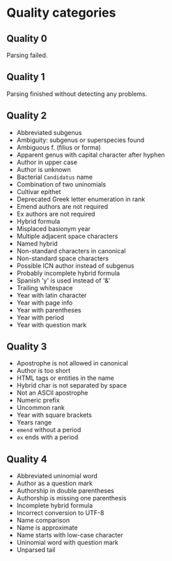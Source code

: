 # Quality categories

## Quality 0

Parsing failed.

## Quality 1

Parsing finished without detecting any problems.

## Quality 2

- Abbreviated subgenus
- Ambiguity: subgenus or superspecies found
- Ambiguous f. (filius or forma)
- Apparent genus with capital character after hyphen
- Author in upper case
- Author is unknown
- Bacterial `Candidatus` name
- Combination of two uninomials
- Cultivar epithet
- Deprecated Greek letter enumeration in rank
- Emend authors are not required
- Ex authors are not required
- Hybrid formula
- Misplaced basionym year
- Multiple adjacent space characters
- Named hybrid
- Non-standard characters in canonical
- Non-standard space characters
- Possible ICN author instead of subgenus
- Probably incomplete hybrid formula
- Spanish 'y' is used instead of '&'
- Trailing whitespace
- Year with latin character
- Year with page info
- Year with parentheses
- Year with period
- Year with question mark

## Quality 3

- Apostrophe is not allowed in canonical
- Author is too short
- HTML tags or entities in the name
- Hybrid char is not separated by space
- Not an ASCII apostrophe
- Numeric prefix
- Uncommon rank
- Year with square brackets
- Years range
- `emend` without a period
- `ex` ends with a period

## Quality 4

- Abbreviated uninomial word
- Author as a question mark
- Authorship in double parentheses
- Authorship is missing one parenthesis
- Incomplete hybrid formula
- Incorrect conversion to UTF-8
- Name comparison
- Name is approximate
- Name starts with low-case character
- Uninomial word with question mark
- Unparsed tail
